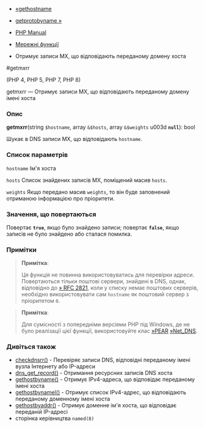 - [«gethostname](function.gethostname.md)
- [getprotobyname »](function.getprotobyname.md)

- [PHP Manual](index.md)
- [Мережні функції](ref.network.md)
- Отримує записи MX, що відповідають переданому домену
хоста

#getmxrr

(PHP 4, PHP 5, PHP 7, PHP 8)

getmxrr — Отримує записи MX, що відповідають переданому домену
імені хоста

### Опис

**getmxrr**(string `$hostname`, array `&$hosts`, array `&$weights` u003d
**`null`**): bool

Шукає в DNS записи MX, що відповідають `hostname`.

### Список параметрів

`hostname`
Ім'я хоста

`hosts`
Список знайдених записів MX, поміщений масив `hosts`.

`weights`
Якщо передано масив `weights`, то він буде заповнений отриманою
інформацією про пріоритети.

### Значення, що повертаються

Повертає **`true`**, якщо було знайдено записи; повертає **`false`**,
якщо записів не було знайдено або сталася помилка.

### Примітки

> **Примітка**:
>
> Ця функція не повинна використовуватись для перевірки адреси. Повертаються
> тільки поштові сервери, знайдені в DNS, однак, відповідно до [» RFC
> 2821](http://www.faqs.org/rfcs/rfc2821), коли у списку немає поштових
> серверів, необхідно використовувати сам `hostname` як поштовий
> сервер з пріоритетом `0`.

> **Примітка**:
>
> Для сумісності з попередніми версіями PHP під Windows, де не
> було реалізації цієї функції, використовуйте клас
> [»PEAR](https://pear.php.net/)
> [»Net_DNS](https://pear.php.net/package/Net_DNS).

### Дивіться також

- [checkdnsrr()](function.checkdnsrr.md) - Перевіряє записи DNS,
відповідні переданому імені вузла Інтернету або IP-адреси
- [dns_get_record()](function.dns-get-record.md) - Отримання
ресурсних записів DNS хоста
- [gethostbyname()](function.gethostbyname.md) - Отримує
IPv4-адреса, що відповідає переданому імені хоста
- [gethostbynamel()](function.gethostbynamel.md) - Отримує список
IPv4-адрес, що відповідають переданому доменному імені хоста
- [gethostbyaddr()](function.gethostbyaddr.md) - Отримує доменне
ім'я хоста, що відповідає переданій IP-адресі
- сторінка керівництва `named(8)`
